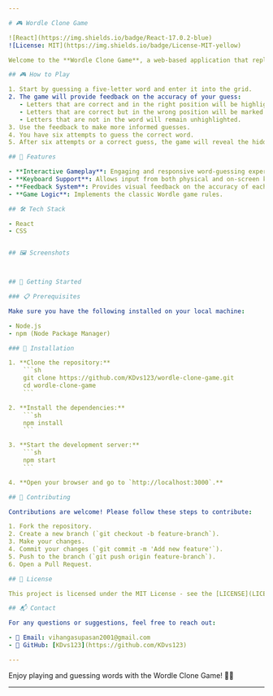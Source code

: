 ```yaml
---

# 🎮 Wordle Clone Game

![React](https://img.shields.io/badge/React-17.0.2-blue)
![License: MIT](https://img.shields.io/badge/License-MIT-yellow)

Welcome to the **Wordle Clone Game**, a web-based application that replicates the popular word-guessing game Wordle. Built with React , this game challenges players to guess a hidden word within a limited number of attempts while providing feedback on the accuracy of each guess.

## 🎮 How to Play

1. Start by guessing a five-letter word and enter it into the grid.
2. The game will provide feedback on the accuracy of your guess:
   - Letters that are correct and in the right position will be highlighted.
   - Letters that are correct but in the wrong position will be marked differently.
   - Letters that are not in the word will remain unhighlighted.
3. Use the feedback to make more informed guesses.
4. You have six attempts to guess the correct word.
5. After six attempts or a correct guess, the game will reveal the hidden word.

## 🌟 Features

- **Interactive Gameplay**: Engaging and responsive word-guessing experience.
- **Keyboard Support**: Allows input from both physical and on-screen keyboards.
- **Feedback System**: Provides visual feedback on the accuracy of each guess.
- **Game Logic**: Implements the classic Wordle game rules.

## 🛠️ Tech Stack

- React
- CSS


## 🖼️ Screenshots



## 🚀 Getting Started

### 📋 Prerequisites

Make sure you have the following installed on your local machine:

- Node.js
- npm (Node Package Manager)

### 🔧 Installation

1. **Clone the repository:**
    ```sh
    git clone https://github.com/KDvs123/wordle-clone-game.git
    cd wordle-clone-game
    ```

2. **Install the dependencies:**
    ```sh
    npm install
    ```

3. **Start the development server:**
    ```sh
    npm start
    ```

4. **Open your browser and go to `http://localhost:3000`.**

## 🤝 Contributing

Contributions are welcome! Please follow these steps to contribute:

1. Fork the repository.
2. Create a new branch (`git checkout -b feature-branch`).
3. Make your changes.
4. Commit your changes (`git commit -m 'Add new feature'`).
5. Push to the branch (`git push origin feature-branch`).
6. Open a Pull Request.

## 📜 License

This project is licensed under the MIT License - see the [LICENSE](LICENSE) file for details.

## 📬 Contact

For any questions or suggestions, feel free to reach out:

- 📧 Email: vihangasupasan2001@gmail.com
- 🐙 GitHub: [KDvs123](https://github.com/KDvs123)

---
```


Enjoy playing and guessing words with the Wordle Clone Game! 🚀✨

---
